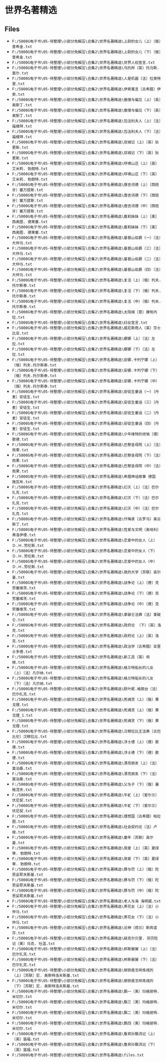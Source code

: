 # 世界名著精选

## Files

- `F:/5000G电子书\05-待整理\小部分免解压\合集2\世界名著精选\上尉的女儿（上）〔俄〕普希金.txt`
- `F:/5000G电子书\05-待整理\小部分免解压\合集2\世界名著精选\上尉的女儿（下）〔俄〕普希金.txt`
- `F:/5000G电子书\05-待整理\小部分免解压\合集2\世界名著精选\世界人权宣言.txt`
- `F:/5000G电子书\05-待整理\小部分免解压\合集2\世界名著精选\乌托邦〔英〕托马斯. 莫尔.txt`
- `F:/5000G电子书\05-待整理\小部分免解压\合集2\世界名著精选\人是机器〔法〕拉美特里.txt`
- `F:/5000G电子书\05-待整理\小部分免解压\合集2\世界名著精选\伊索寓言〔古希腊〕伊索.txt`
- `F:/5000G电子书\05-待整理\小部分免解压\合集2\世界名著精选\傲慢与偏见（上）〔英〕奥斯丁.txt`
- `F:/5000G电子书\05-待整理\小部分免解压\合集2\世界名著精选\傲慢与偏见（下）〔英〕奥斯丁.txt`
- `F:/5000G电子书\05-待整理\小部分免解压\合集2\世界名著精选\包法利夫人（上）〔法〕福楼拜.txt`
- `F:/5000G电子书\05-待整理\小部分免解压\合集2\世界名著精选\包法利夫人（下）〔法〕福楼拜.txt`
- `F:/5000G电子书\05-待整理\小部分免解压\合集2\世界名著精选\双城记（上）〔英〕狄更斯.txt`
- `F:/5000G电子书\05-待整理\小部分免解压\合集2\世界名著精选\双城记（下）〔英〕狄更斯.txt`
- `F:/5000G电子书\05-待整理\小部分免解压\合集2\世界名著精选\呼啸山庄（上）〔英〕艾米莉. 勃朗特.txt`
- `F:/5000G电子书\05-待整理\小部分免解压\合集2\世界名著精选\呼啸山庄（下）〔英〕艾米莉. 勃朗特.txt`
- `F:/5000G电子书\05-待整理\小部分免解压\合集2\世界名著精选\唐吉诃德（上）〔西班牙〕塞万提斯.txt`
- `F:/5000G电子书\05-待整理\小部分免解压\合集2\世界名著精选\唐吉诃德（下）〔西班牙〕塞万提斯.txt`
- `F:/5000G电子书\05-待整理\小部分免解压\合集2\世界名著精选\唐吉诃德（中）〔西班牙〕塞万提斯.txt`
- `F:/5000G电子书\05-待整理\小部分免解压\合集2\世界名著精选\嘉莉妹妹（上）［美］西奥图. 德莱塞.txt`
- `F:/5000G电子书\05-待整理\小部分免解压\合集2\世界名著精选\嘉莉妹妹（下）［美］西奥图. 德莱塞.txt`
- `F:/5000G电子书\05-待整理\小部分免解压\合集2\世界名著精选\基督山伯爵（一）〔法〕大仲马.txt`
- `F:/5000G电子书\05-待整理\小部分免解压\合集2\世界名著精选\基督山伯爵（三）〔法〕大仲马.txt`
- `F:/5000G电子书\05-待整理\小部分免解压\合集2\世界名著精选\基督山伯爵（二）〔法〕大仲马.txt`
- `F:/5000G电子书\05-待整理\小部分免解压\合集2\世界名著精选\基督山伯爵（四）〔法〕大仲马.txt`
- `F:/5000G电子书\05-待整理\小部分免解压\合集2\世界名著精选\复活（上）〔俄〕列夫. 托尔斯泰.txt`
- `F:/5000G电子书\05-待整理\小部分免解压\合集2\世界名著精选\复活（下）〔俄〕列夫. 托尔斯泰.txt`
- `F:/5000G电子书\05-待整理\小部分免解压\合集2\世界名著精选\复活（中）〔俄〕列夫. 托尔斯泰.txt`
- `F:/5000G电子书\05-待整理\小部分免解压\合集2\世界名著精选\太阳城〔意〕康帕内拉.txt`
- `F:/5000G电子书\05-待整理\小部分免解压\合集2\世界名著精选\妇女宣言.txt`
- `F:/5000G电子书\05-待整理\小部分免解压\合集2\世界名著精选\威尼斯商人〔英〕莎士比亚.txt`
- `F:/5000G电子书\05-待整理\小部分免解压\合集2\世界名著精选\娜娜（上）〔法〕左拉.txt`
- `F:/5000G电子书\05-待整理\小部分免解压\合集2\世界名著精选\娜娜（下）〔法〕左拉.txt`
- `F:/5000G电子书\05-待整理\小部分免解压\合集2\世界名著精选\安娜.卡列宁娜（上）〔俄〕列夫.托尔斯泰.txt`
- `F:/5000G电子书\05-待整理\小部分免解压\合集2\世界名著精选\安娜.卡列宁娜（下）〔俄〕列夫.托尔斯泰.txt`
- `F:/5000G电子书\05-待整理\小部分免解压\合集2\世界名著精选\安娜.卡列宁娜（中）〔俄〕列夫.托尔斯泰.txt`
- `F:/5000G电子书\05-待整理\小部分免解压\合集2\世界名著精选\安徒生童话（一）〔丹麦〕安徒生.txt`
- `F:/5000G电子书\05-待整理\小部分免解压\合集2\世界名著精选\安徒生童话（三）〔丹麦〕安徒生.txt`
- `F:/5000G电子书\05-待整理\小部分免解压\合集2\世界名著精选\安徒生童话（二）〔丹麦〕安徒生.txt`
- `F:/5000G电子书\05-待整理\小部分免解压\合集2\世界名著精选\安徒生童话（四）〔丹麦〕安徒生.txt`
- `F:/5000G电子书\05-待整理\小部分免解压\合集2\世界名著精选\少年维特的烦恼〔德〕歌德.txt`
- `F:/5000G电子书\05-待整理\小部分免解压\合集2\世界名著精选\巴黎圣母院（上）〔法〕雨果.txt`
- `F:/5000G电子书\05-待整理\小部分免解压\合集2\世界名著精选\巴黎圣母院（下）〔法〕雨果.txt`
- `F:/5000G电子书\05-待整理\小部分免解压\合集2\世界名著精选\巴黎圣母院（中）〔法〕雨果.txt`
- `F:/5000G电子书\05-待整理\小部分免解压\合集2\世界名著精选\希腊神话故事 德国 施瓦布.txt`
- `F:/5000G电子书\05-待整理\小部分免解压\合集2\世界名著精选\幻灭（上）〔法〕巴尔扎克.txt`
- `F:/5000G电子书\05-待整理\小部分免解压\合集2\世界名著精选\幻灭（下）〔法〕巴尔扎克.txt`
- `F:/5000G电子书\05-待整理\小部分免解压\合集2\世界名著精选\幻灭（中）〔法〕巴尔扎克.txt`
- `F:/5000G电子书\05-待整理\小部分免解压\合集2\世界名著精选\忏悔录〔古罗马〕奥古斯丁.txt`
- `F:/5000G电子书\05-待整理\小部分免解压\合集2\世界名著精选\性爱与文明〔奥地利〕弗洛伊德.txt`
- `F:/5000G电子书\05-待整理\小部分免解压\合集2\世界名著精选\恋爱中的女人（上）Ｄ.Ｈ.劳伦斯.txt`
- `F:/5000G电子书\05-待整理\小部分免解压\合集2\世界名著精选\恋爱中的女人（下）Ｄ.Ｈ.劳伦斯.txt`
- `F:/5000G电子书\05-待整理\小部分免解压\合集2\世界名著精选\恋爱中的女人（中）Ｄ.Ｈ.劳伦斯.txt`
- `F:/5000G电子书\05-待整理\小部分免解压\合集2\世界名著精选\我的大学〔苏联〕高尔基.txt`
- `F:/5000G电子书\05-待整理\小部分免解压\合集2\世界名著精选\战争论（上）〔德〕克劳塞维茨.txt`
- `F:/5000G电子书\05-待整理\小部分免解压\合集2\世界名著精选\战争论（下）〔德〕克劳塞维茨.txt`
- `F:/5000G电子书\05-待整理\小部分免解压\合集2\世界名著精选\战争论（中）〔德〕克劳塞维茨.txt`
- `F:/5000G电子书\05-待整理\小部分免解压\合集2\世界名著精选\拿破仑法典〔法〕拿破仑.txt`
- `F:/5000G电子书\05-待整理\小部分免解压\合集2\世界名著精选\政府论 （下）〔英〕洛克.txt`
- `F:/5000G电子书\05-待整理\小部分免解压\合集2\世界名著精选\政府论（上）〔英〕洛克.txt`
- `F:/5000G电子书\05-待整理\小部分免解压\合集2\世界名著精选\政治学〔古希腊〕亚里士多德.txt`
- `F:/5000G电子书\05-待整理\小部分免解压\合集2\世界名著精选\新工具〔英〕培根.txt`
- `F:/5000G电子书\05-待整理\小部分免解压\合集2\世界名著精选\格兰特船长的儿女（上）〔法〕凡尔纳.txt`
- `F:/5000G电子书\05-待整理\小部分免解压\合集2\世界名著精选\格兰特船长的儿女（下）〔法〕凡尔纳.txt`
- `F:/5000G电子书\05-待整理\小部分免解压\合集2\世界名著精选\欧叶妮.格朗台〔法〕巴尔扎克.txt`
- `F:/5000G电子书\05-待整理\小部分免解压\合集2\世界名著精选\死魂灵（上）〔俄〕果戈理.txt`
- `F:/5000G电子书\05-待整理\小部分免解压\合集2\世界名著精选\死魂灵（上）〔俄〕果戈理_1.txt`
- `F:/5000G电子书\05-待整理\小部分免解压\合集2\世界名著精选\死魂灵（下）〔俄〕果戈理.txt`
- `F:/5000G电子书\05-待整理\小部分免解压\合集2\世界名著精选\汉穆拉比王法典〔古巴比伦〕汉穆拉比.txt`
- `F:/5000G电子书\05-待整理\小部分免解压\合集2\世界名著精选\浮士德（上）〔德〕歌德.txt`
- `F:/5000G电子书\05-待整理\小部分免解压\合集2\世界名著精选\浮士德（下）〔德〕歌德.txt`
- `F:/5000G电子书\05-待整理\小部分免解压\合集2\世界名著精选\漂亮朋友（上）〔法〕莫泊桑.txt`
- `F:/5000G电子书\05-待整理\小部分免解压\合集2\世界名著精选\漂亮朋友（下）〔法〕莫泊桑.txt`
- `F:/5000G电子书\05-待整理\小部分免解压\合集2\世界名著精选\父与子（下）〔俄〕屠格涅夫.txt`
- `F:/5000G电子书\05-待整理\小部分免解压\合集2\世界名著精选\牛虻（上）〔爱尔兰〕伏尼契.txt`
- `F:/5000G电子书\05-待整理\小部分免解压\合集2\世界名著精选\牛虻（下）〔爱尔兰〕伏尼契.txt`
- `F:/5000G电子书\05-待整理\小部分免解压\合集2\世界名著精选\理想国〔古希腊〕柏拉图.txt`
- `F:/5000G电子书\05-待整理\小部分免解压\合集2\世界名著精选\社会契约论〔法〕卢梭.txt`
- `F:/5000G电子书\05-待整理\小部分免解压\合集2\世界名著精选\童年〔苏联〕高尔基.txt`
- `F:/5000G电子书\05-待整理\小部分免解压\合集2\世界名著精选\简爱（上）〔英〕夏绿蒂. 勃朗特.txt`
- `F:/5000G电子书\05-待整理\小部分免解压\合集2\世界名著精选\简爱（下）〔英〕夏绿蒂. 勃朗特.txt`
- `F:/5000G电子书\05-待整理\小部分免解压\合集2\世界名著精选\罪与罚（上）〔俄〕陀思妥耶夫斯基.txt`
- `F:/5000G电子书\05-待整理\小部分免解压\合集2\世界名著精选\罪与罚（下）〔俄〕陀思妥耶夫斯基.txt`
- `F:/5000G电子书\05-待整理\小部分免解压\合集2\世界名著精选\罪与罚（中）〔俄〕陀思妥耶夫斯基.txt`
- `F:/5000G电子书\05-待整理\小部分免解压\合集2\世界名著精选\老人与海 海明威.txt`
- `F:/5000G电子书\05-待整理\小部分免解压\合集2\世界名著精选\茶花女（上）〔法〕小仲马.txt`
- `F:/5000G电子书\05-待整理\小部分免解压\合集2\世界名著精选\茶花女（下）〔法〕小仲马.txt`
- `F:/5000G电子书\05-待整理\小部分免解压\合集2\世界名著精选\论神〔荷兰〕斯宾诺莎.txt`
- `F:/5000G电子书\05-待整理\小部分免解压\合集2\世界名著精选\赫克尔贝里. 芬历险记〔美〕马克. 吐温.txt`
- `F:/5000G电子书\05-待整理\小部分免解压\合集2\世界名著精选\邦斯舅舅（上）〔法〕巴尔扎克.txt`
- `F:/5000G电子书\05-待整理\小部分免解压\合集2\世界名著精选\邦斯舅舅（下）〔法〕巴尔扎克.txt`
- `F:/5000G电子书\05-待整理\小部分免解压\合集2\世界名著精选\钢铁是怎样炼成的（上）［苏联］尼. 奥斯特洛夫斯基.txt`
- `F:/5000G电子书\05-待整理\小部分免解压\合集2\世界名著精选\钢铁是怎样炼成的（下）［苏联］尼. 奥斯特洛夫斯基.txt`
- `F:/5000G电子书\05-待整理\小部分免解压\合集2\世界名著精选\飘一〔美〕玛格丽特.米切尔.txt`
- `F:/5000G电子书\05-待整理\小部分免解压\合集2\世界名著精选\飘三〔美〕玛格丽特.米切尔.txt`
- `F:/5000G电子书\05-待整理\小部分免解压\合集2\世界名著精选\飘二〔美〕玛格丽特.米切尔.txt`
- `F:/5000G电子书\05-待整理\小部分免解压\合集2\世界名著精选\飘四〔美〕玛格丽特.米切尔.txt`
- `F:/5000G电子书\05-待整理\小部分免解压\合集2\世界名著精选\鲁宾孙飘流记（上）〔英〕笛福.txt`
- `F:/5000G电子书\05-待整理\小部分免解压\合集2\世界名著精选\鲁宾孙飘流记（下）〔英〕笛福.txt`
- `F:/5000G电子书\05-待整理\小部分免解压\合集2\世界名著精选\files.txt`
